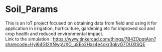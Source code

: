 # Soil_Params
This is an IoT project focused on obtaining data from field and using it for application in irrigation, horticulture, gardening etc for improved soil and crop health and reduced environmental impact.<br>
Link to the simulation :
https://www.tinkercad.com/things/7B4ZOpqtAxn?sharecode=Hyi64GI2XNwpUXO_u8Eo2Hxs4e4okr3qkvG7OUXISQE
